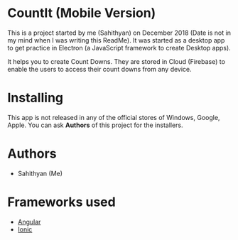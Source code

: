 # CountIt (Mobile Version)

This is a project started by me (Sahithyan) on December 2018 (Date is not in my mind when I was writing this ReadMe). It was started as a desktop app to get practice in Electron (a JavaScript framework to create Desktop apps).

It helps you to create Count Downs. They are stored in Cloud (Firebase) to enable the users to access their count downs from any device.

# Installing
 
 This app is not released in any of the official stores of Windows, Google, Apple.
 You can ask <b>Authors</b> of this project for the installers.

 # Authors
 <ul>
    <li>Sahithyan (Me)</li>
 </ul>

 # Frameworks used

 <ul>
    <li><a href="https://angular.io/">Angular<a></li>
    <li><a href="http://Ionicframework.com">Ionic<a></li>
 </ul>
